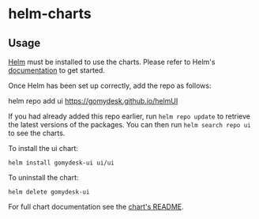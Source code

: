 # helm-charts
## Usage

[Helm](https://helm.sh) must be installed to use the charts.  Please refer to
Helm's [documentation](https://helm.sh/docs) to get started.

Once Helm has been set up correctly, add the repo as follows:

  helm repo add ui https://gomydesk.github.io/helmUI

If you had already added this repo earlier, run `helm repo update` to retrieve
the latest versions of the packages.  You can then run `helm search repo
ui` to see the charts.

To install the ui chart:

    helm install gomydesk-ui ui/ui

To uninstall the chart:

    helm delete gomydesk-ui

For full chart documentation see the [chart's README](charts/ui/README.md).
